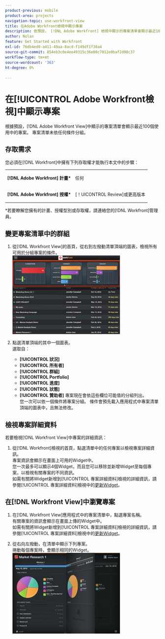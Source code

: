 ```yaml
---
product-previous: mobile
product-area: projects
navigation-topic: use-workfront-view
title: 在Adobe Workfront檢視中顯示專案
description: 依預設， [!DNL Adobe Workfront] 檢視中顯示的專案清單會顯示最近100個使用中的專案。 專案清單未依任何條件分組。
author: Nolan
feature: Get Started with Workfront
exl-id: 76db4ed0-a411-49aa-8acd-f149df1f38a4
source-git-commit: 854eb3c0e4ee49315c36e00c7012e0baf2d98c37
workflow-type: tm+mt
source-wordcount: '363'
ht-degree: 0%

---
```


# 在[!UICONTROL Adobe Workfront檢視]中顯示專案

根據預設，[!DNL Adobe Workfront View]中顯示的專案清單會顯示最近100個使用中的專案。 專案清單未依任何條件分組。

## 存取需求

您必須在[!DNL Workfront]中擁有下列存取權才能執行本文中的步驟：

<table style="table-layout:auto"> 
 <col> 
 </col> 
 <col> 
 </col> 
 <tbody> 
  <tr> 
   <td role="rowheader"><strong>[!DNL Adobe Workfront] 計畫*</strong></td> 
   <td> <p>任何</p> </td> 
  </tr> 
  <tr> 
   <td role="rowheader"><strong>[!DNL Adobe Workfront] 授權*</strong></td> 
   <td> <p>[！UICONTROL Review]或更高版本</p> </td> 
  </tr> 
 </tbody> 
</table>

&#42;若要瞭解您擁有的計畫、授權型別或存取權，請連絡您的[!DNL Workfront]管理員。

## 變更專案清單中的群組

1. 從[!DNL Workfront View]的首頁，從右到左撥動清單頂端的圖表，檢視所有可用於分組專案的條件。\
   ![[!DNL workfront_view_project_groupings_Adobe].png](assets/workfront-view-project-groupings-adobe-350x255.png)

1. 點選清單頂端的其中一個圖表。\
   選取自：

   * **[!UICONTROL 狀況]**
   * **[!UICONTROL 所有者]**
   * **[!UICONTROL 群組]**
   * **[!UICONTROL Portfolio]**
   * **[!UICONTROL 進度]**
   * **[!UICONTROL 狀態]**
   * **[!UICONTROL 贊助者]**
專案現在會依這些欄位可能值的分組列出。\
      您一次可以依一個條件將專案分組。 條件會預先載入應用程式中專案清單頂端的圖表中，且無法修改。

## 檢視專案詳細資料

若要檢視[!DNL Workfront View]中專案的詳細資訊：

1. 從[!DNL Workfront]檢視的首頁，點選清單中的任何專案以檢視專案詳細資訊。\
   專案資訊會顯示在畫面上可用的Widget中。\
   您一次最多可以顯示4個Widget，而且您可以移除並新增Widget至每個專案，以檢視有關專案的不同資訊。\
   如需有關將Widget新增到[!UICONTROL 專案詳細資料]檢視的詳細資訊，請參閱[!UICONTROL 專案詳細資料]檢視中的[更新Widget](../../../workfront-basics/mobile-apps/using-workfront-view/update-widgets-in-workfront-view.md)。

## 在[!DNL Workfront View]中瀏覽專案

1. 在[!DNL Workfront View]應用程式中的專案清單中，點選專案名稱。\
   有關專案的資訊會顯示在畫面上傳的Widget中。\
   如需有關將Widget新增到[!UICONTROL 專案詳細資料]檢視的詳細資訊，請參閱[!UICONTROL 專案詳細資料]檢視中的[更新Widget](../../../workfront-basics/mobile-apps/using-workfront-view/update-widgets-in-workfront-view.md)。

1. 從右向左撥動，在清單中顯示下列專案。\
   捲動每個專案時，會顯示相同的Widget。\
   ![Image-1__6__copy.jpg](assets/image-1--6--copy-350x262.jpg) 
